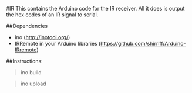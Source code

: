 #IR
This contains the Arduino code for the IR receiver. All it does is output the hex codes of an IR signal to serial. 

##Dependencies
- ino (http://inotool.org/)
- IRRemote in your Arduino libraries (https://github.com/shirriff/Arduino-IRremote)

##Instructions:
>ino build

>ino upload

